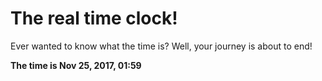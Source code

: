 # The real time clock!

Ever wanted to know what the time is? Well, your journey is about to end!

**The time is Nov 25, 2017, 01:59**